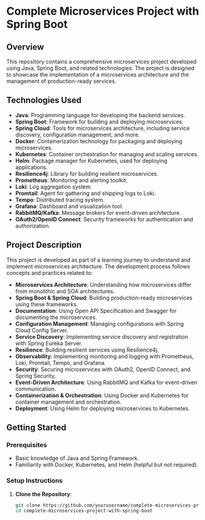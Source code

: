 # Complete Microservices Project with Spring Boot

## Overview

This repository contains a comprehensive microservices project developed using Java, Spring Boot, and related technologies. The project is designed to showcase the implementation of a microservices architecture and the management of production-ready services.

## Technologies Used

- **Java**: Programming language for developing the backend services.
- **Spring Boot**: Framework for building and deploying microservices.
- **Spring Cloud**: Tools for microservices architecture, including service discovery, configuration management, and more.
- **Docker**: Containerization technology for packaging and deploying microservices.
- **Kubernetes**: Container orchestration for managing and scaling services.
- **Helm**: Package manager for Kubernetes, used for deploying applications.
- **Resilience4j**: Library for building resilient microservices.
- **Prometheus**: Monitoring and alerting toolkit.
- **Loki**: Log aggregation system.
- **Promtail**: Agent for gathering and shipping logs to Loki.
- **Tempo**: Distributed tracing system.
- **Grafana**: Dashboard and visualization tool.
- **RabbitMQ/Kafka**: Message brokers for event-driven architecture.
- **OAuth2/OpenID Connect**: Security frameworks for authentication and authorization.

## Project Description

This project is developed as part of a learning journey to understand and implement microservices architecture. The development process follows concepts and practices related to:

- **Microservices Architecture**: Understanding how microservices differ from monolithic and SOA architectures.
- **Spring Boot & Spring Cloud**: Building production-ready microservices using these frameworks.
- **Documentation**: Using Open API Specification and Swagger for documenting the microservices.
- **Configuration Management**: Managing configurations with Spring Cloud Config Server.
- **Service Discovery**: Implementing service discovery and registration with Spring Eureka Server.
- **Resilience**: Building resilient services using Resilience4j.
- **Observability**: Implementing monitoring and logging with Prometheus, Loki, Promtail, Tempo, and Grafana.
- **Security**: Securing microservices with OAuth2, OpenID Connect, and Spring Security.
- **Event-Driven Architecture**: Using RabbitMQ and Kafka for event-driven communication.
- **Containerization & Orchestration**: Using Docker and Kubernetes for container management and orchestration.
- **Deployment**: Using Helm for deploying microservices to Kubernetes.

## Getting Started

### Prerequisites

- Basic knowledge of Java and Spring Framework.
- Familiarity with Docker, Kubernetes, and Helm (helpful but not required).

### Setup Instructions

1. **Clone the Repository**:
   ```bash
   git clone https://github.com/yourusername/complete-microservices-project-with-spring-boot.git
   cd complete-microservices-project-with-spring-boot
